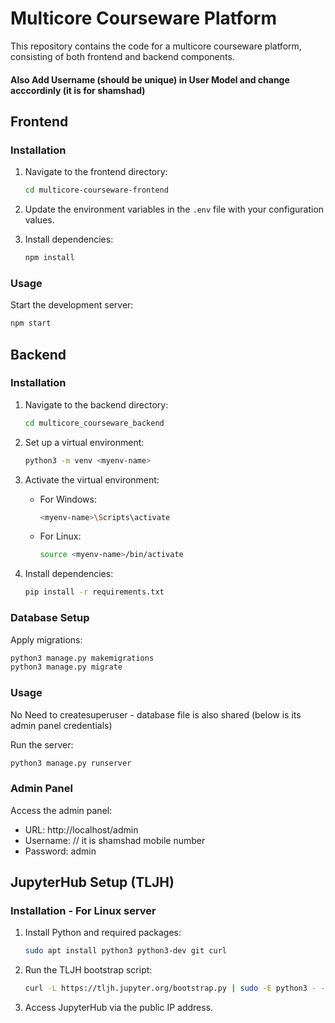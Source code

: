 # Multicore Courseware Platform

This repository contains the code for a multicore courseware platform, consisting of both frontend and backend components.

#### Also Add Username (should be unique) in User Model and change acccordinly (it is for shamshad)

## Frontend

### Installation

1. Navigate to the frontend directory:

   ```bash
   cd multicore-courseware-frontend
   ```

2. Update the environment variables in the `.env` file with your configuration values.

3. Install dependencies:
   ```bash
   npm install
   ```

### Usage

Start the development server:

```bash
npm start
```

## Backend

### Installation

1. Navigate to the backend directory:

   ```bash
   cd multicore_courseware_backend
   ```

2. Set up a virtual environment:

   ```bash
   python3 -m venv <myenv-name>
   ```

3. Activate the virtual environment:

   - For Windows:
     ```bash
     <myenv-name>\Scripts\activate
     ```
   - For Linux:
     ```bash
     source <myenv-name>/bin/activate
     ```

4. Install dependencies:
   ```bash
   pip install -r requirements.txt
   ```

### Database Setup

Apply migrations:

```bash
python3 manage.py makemigrations
python3 manage.py migrate
```

### Usage

No Need to createsuperuser - database file is also shared (below is its admin panel credentials)

Run the server:

```bash
python3 manage.py runserver
```

### Admin Panel

Access the admin panel:

- URL: http://localhost/admin
- Username: <admin-username> // it is shamshad mobile number
- Password: admin

## JupyterHub Setup (TLJH)

### Installation - For Linux server

1. Install Python and required packages:

   ```bash
   sudo apt install python3 python3-dev git curl
   ```

2. Run the TLJH bootstrap script:

   ```bash
   curl -L https://tljh.jupyter.org/bootstrap.py | sudo -E python3 - --admin <admin-user-name>
   ```

3. Access JupyterHub via the public IP address.

